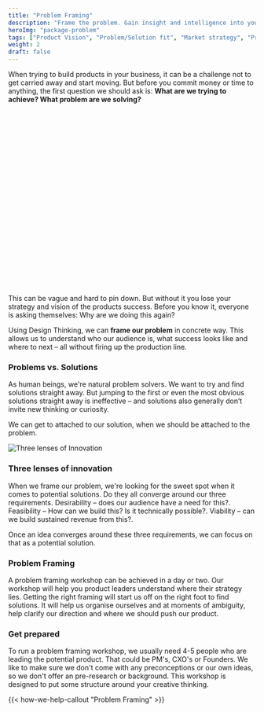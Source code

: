 ```yaml
---
title: "Problem Framing"
description: "Frame the problem. Gain insight and intelligence into your customers and figure out where to go next."
heroImg: "package-problem"
tags: ["Product Vision", "Problem/Solution fit", "Market strategy", "Problem Statement"]
weight: 2
draft: false
---
```

When trying to build products in your business, it can be a challenge not to get carried away and start moving. But before you commit money or time to anything, the first question we should ask is: **What are we trying to achieve? What problem are we solving?**

<iframe title="vimeo-player" class="lazyload" data-src="https://player.vimeo.com/video/191566926" class="full-width" width="640" height="360" frameborder="0" allowfullscreen></iframe>

This can be vague and hard to pin down. But without it you lose your strategy and vision of the products success. Before you know it, everyone is asking themselves: Why are we doing this again?

Using Design Thinking, we can **frame our problem** in concrete way. This allows us to understand who our audience is, what success looks like and where to next – all without firing up the production line.

### Problems vs. Solutions
As human beings, we're natural problem solvers. We want to try and find solutions straight away. But jumping to the first or even the most obvious solutions straight away is ineffective – and solutions also generally don’t invite new thinking or curiosity.

We can get to attached to our solution, when we should be attached to the problem.

<img class="lazyload" data-src="/images/Venn.png" data-srcset="/images/Venn@2x.png 800w" alt="Three lenses of Innovation" />

### Three lenses of innovation
When we frame our problem, we're looking for the sweet spot when it comes to potential solutions. Do they all converge around our three requirements. Desirability – does our audience have a need for this?. Feasibility – How can we build this? Is it technically possible?. Viability – can we build sustained revenue from this?.

Once an idea converges around these three requirements, we can focus on that as a potential solution.

### Problem Framing
A problem framing workshop can be achieved in a day or two. Our workshop will help you product leaders understand where their strategy lies. Getting the right framing will start us off on the right foot to find solutions. It will help us organise ourselves and at moments of ambiguity, help clarify our direction and where we should push our product.

### Get prepared
To run a problem framing workshop, we usually need 4-5 people who are leading the potential product. That could be PM's, CXO's or Founders. We like to make sure we don't come with any preconceptions or our own ideas, so we don't offer an pre-research or background. This workshop is designed to put some structure around your creative thinking.

{{< how-we-help-callout "Problem Framing" >}}